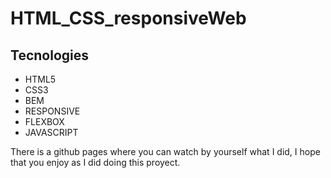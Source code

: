 # HTML_CSS_responsiveWeb

## Tecnologies

- HTML5
- CSS3
- BEM
- RESPONSIVE
- FLEXBOX
- JAVASCRIPT

There is a github pages where you can watch by yourself what I did, I hope that you enjoy as I did doing this proyect.
